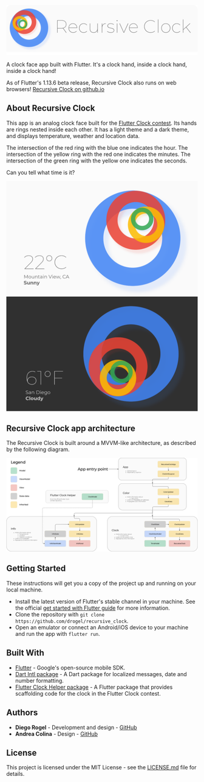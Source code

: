 ![Header](/images/header.png)


A clock face app built with Flutter. It's a clock hand, inside a clock hand, inside a clock hand!

As of Flutter's 1.13.6 beta release, Recursive Clock also runs on web browsers! [Recursive Clock on github.io](https://drogel.github.io/recursive_clock_web/#/)

## About Recursive Clock

This app is an analog clock face built for the [Flutter Clock contest](https://flutter.dev/clock). Its hands are rings nested inside each other. It has a light theme and a dark theme, and displays temperature, weather and location data.

The intersection of the red ring with the blue one indicates the hour. The intersection of the yellow ring with the red one indicates the minutes. The intersection of the green ring with the yellow one indicates the seconds.

Can you tell what time is it?

![Light theme](/images/light.png)
![Dark theme](/images/dark.png)

## Recursive Clock app architecture

The Recursive Clock is built around a MVVM-like architecture, as described by the following diagram.

![Diagram](/images/diagram.png)

## Getting Started

These instructions will get you a copy of the project up and running on your local machine.

* Install the latest version of Flutter's stable channel in your machine. See the official [get started with Flutter guide](https://flutter.dev/get-started/) for more information.
* Clone the repository with `git clone https://github.com/drogel/recursive_clock`.
* Open an emulator or connect an Android/iOS device to your machine and run the app with `flutter run`.


## Built With

* [Flutter](https://flutter.dev/) - Google's open-source mobile SDK.
* [Dart Intl package](https://pub.dev/packages/intl) - A Dart package for localized messages, date and number formatting.
* [Flutter Clock Helper package](https://github.com/flutter/flutter_clock/tree/master/flutter_clock_helper) - A Flutter package that provides scaffolding code for the clock in the Flutter Clock contest.


## Authors

* **Diego Rogel** - Development and design - [GitHub](https://github.com/drogel)
* **Andrea Colina** - Design - [GitHub](https://github.com/andreaacolina)


## License

This project is licensed under the MIT License - see the [LICENSE.md](LICENSE.md) file for details.
